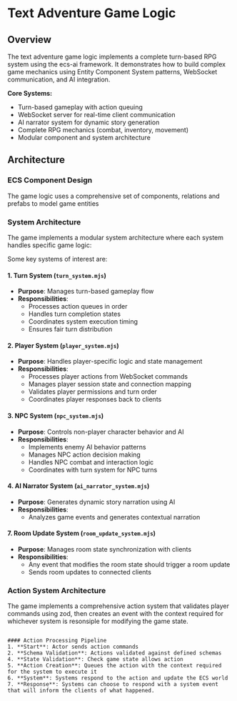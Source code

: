 # Text Adventure Game Logic

## Overview

The text adventure game logic implements a complete turn-based RPG system using the ecs-ai framework. It demonstrates how to build complex game mechanics using Entity Component System patterns, WebSocket communication, and AI integration.

**Core Systems:**
- Turn-based gameplay with action queuing
- WebSocket server for real-time client communication
- AI narrator system for dynamic story generation
- Complete RPG mechanics (combat, inventory, movement)
- Modular component and system architecture

## Architecture

### ECS Component Design

The game logic uses a comprehensive set of components, relations and prefabs to model game entities

### System Architecture

The game implements a modular system architecture where each system handles specific game logic:

Some key systems of interest are:

#### 1. **Turn System** (`turn_system.mjs`)
- **Purpose**: Manages turn-based gameplay flow
- **Responsibilities**: 
  - Processes action queues in order
  - Handles turn completion states
  - Coordinates system execution timing
  - Ensures fair turn distribution

#### 2. **Player System** (`player_system.mjs`)
- **Purpose**: Handles player-specific logic and state management
- **Responsibilities**:
  - Processes player actions from WebSocket commands
  - Manages player session state and connection mapping
  - Validates player permissions and turn order
  - Coordinates player responses back to clients

#### 3. **NPC System** (`npc_system.mjs`)
- **Purpose**: Controls non-player character behavior and AI
- **Responsibilities**:
  - Implements enemy AI behavior patterns
  - Manages NPC action decision making
  - Handles NPC combat and interaction logic
  - Coordinates with turn system for NPC turns

#### 4. **AI Narrator System** (`ai_narrator_system.mjs`)
- **Purpose**: Generates dynamic story narration using AI
- **Responsibilities**:
  - Analyzes game events and generates contextual narration

#### 7. **Room Update System** (`room_update_system.mjs`)
- **Purpose**: Manages room state synchronization with clients
- **Responsibilities**:
  - Any event that modifies the room state should trigger a room update
  - Sends room updates to connected clients

### Action System Architecture

The game implements a comprehensive action system that validates player commands using zod, then creates an event with the context required for whichever system is resonsiple for modifying the game state.
```

#### Action Processing Pipeline
1. **Start**: Actor sends action commands
2. **Schema Validation**: Actions validated against defined schemas
4. **State Validation**: Check game state allows action
5. **Action Creation**: Queues the action with the context required for the system to execute it
6. **System**: Systems respond to the action and update the ECS world
7. **Response**: Systems can choose to respond with a system event that will inform the clients of what happened.
```